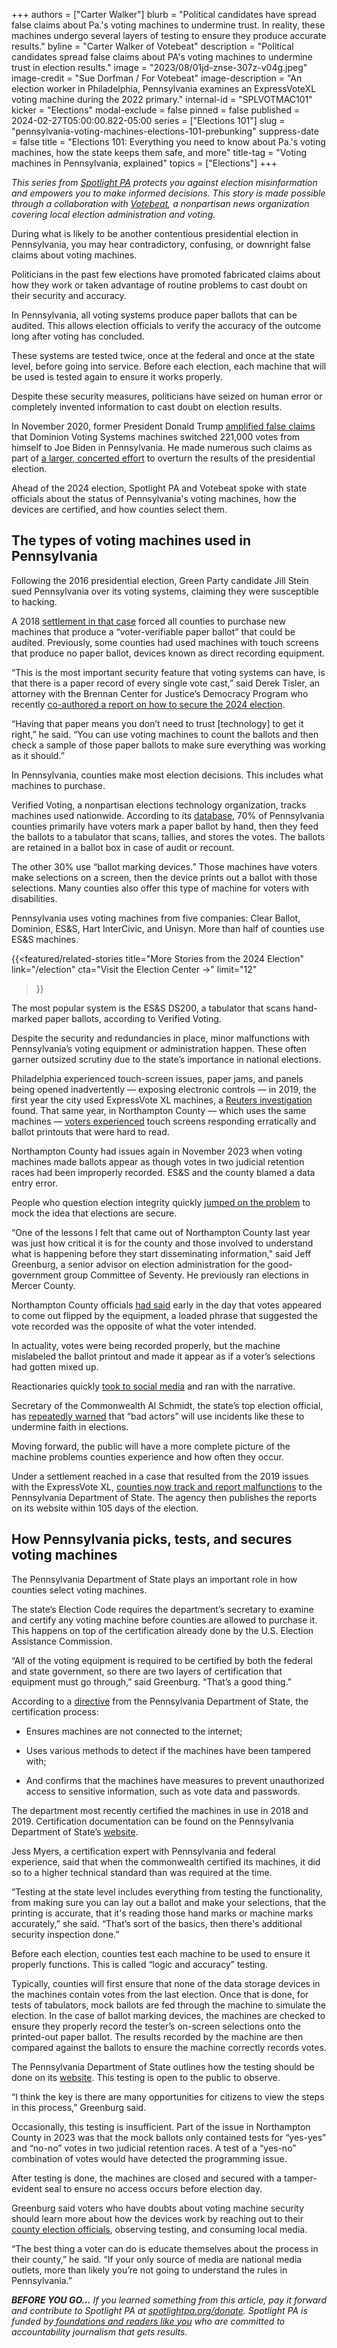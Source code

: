 +++
authors = ["Carter Walker"]
blurb = "Political candidates have spread false claims about Pa.'s voting machines to undermine trust. In reality, these machines undergo several layers of testing to ensure they produce accurate results."
byline = "Carter Walker of Votebeat"
description = "Political candidates spread false claims about PA's voting machines to undermine trust in election results."
image = "2023/08/01jd-znse-307z-v04g.jpeg"
image-credit = "Sue Dorfman / For Votebeat"
image-description = "An election worker in Philadelphia, Pennsylvania examines an ExpressVoteXL voting machine during the 2022 primary."
internal-id = "SPLVOTMAC101"
kicker = "Elections"
modal-exclude = false
pinned = false
published = 2024-02-27T05:00:00.822-05:00
series = ["Elections 101"]
slug = "pennsylvania-voting-machines-elections-101-prebunking"
suppress-date = false
title = "Elections 101: Everything you need to know about Pa.'s voting machines, how the state keeps them safe, and more"
title-tag = "Voting machines in Pennsylvania, explained"
topics = ["Elections"]
+++

<em>This series from </em><a href="https://www.spotlightpa.org/"><em>Spotlight PA</em></a><em> protects you against election misinformation and empowers you to make informed decisions. This story is made possible through a collaboration with </em><a href="https://www.votebeat.org/"><em>Votebeat</em></a><em>, a nonpartisan news organization covering local election administration and voting.</em>

During what is likely to be another contentious presidential election in Pennsylvania, you may hear contradictory, confusing, or downright false claims about voting machines.

Politicians in the past few elections have promoted fabricated claims about how they work or taken advantage of routine problems to cast doubt on their security and accuracy.

In Pennsylvania, all voting systems produce paper ballots that can be audited. This allows election officials to verify the accuracy of the outcome long after voting has concluded.

<script src="https://www.spotlightpa.org/embed.js" async></script><div data-spl-embed-version="1" data-spl-src="https://www.spotlightpa.org/embeds/newsletter/"></div>

These systems are tested twice, once at the federal and once at the state level, before going into service. Before each election, each machine that will be used is tested again to ensure it works properly.

Despite these security measures, politicians have seized on human error or completely invented information to cast doubt on election results.

In November 2020, former President Donald Trump <a href="https://apnews.com/article/fact-check-trump-tweets-tall-tale-votes-13c104367924b8192b4fcecf334f7806">amplified false claims</a> that Dominion Voting Systems machines switched 221,000 votes from himself to Joe Biden in Pennsylvania. He made numerous such claims as part of <a href="https://www.nytimes.com/2023/08/17/us/politics/trump-election-lies-fact-check.html">a larger, concerted effort</a> to overturn the results of the presidential election.

Ahead of the 2024 election, Spotlight PA and Votebeat spoke with state officials about the status of Pennsylvania&#39;s voting machines, how the devices are certified, and how counties select them.

## The types of voting machines used in Pennsylvania

Following the 2016 presidential election, Green Party candidate Jill Stein sued Pennsylvania over its voting systems, claiming they were susceptible to hacking.

A 2018 <a href="https://www.inquirer.com/politics/pennsylvania/pennsylvania-commits-new-voting-machines-election-audit-20181130.html">settlement in that case</a> forced all counties to purchase new machines that produce a “voter-verifiable paper ballot” that could be audited. Previously, some counties had used machines with touch screens that produce no paper ballot, devices known as direct recording equipment.

“This is the most important security feature that voting systems can have, is that there is a paper record of every single vote cast,” said Derek Tisler, an attorney with the Brennan Center for Justice’s Democracy Program who recently <a href="https://www.brennancenter.org/our-work/policy-solutions/securing-2024-election">co-authored a report on how to secure the 2024 election</a>.

“Having that paper means you don’t need to trust \[technology\] to get it right,” he said. “You can use voting machines to count the ballots and then check a sample of those paper ballots to make sure everything was working as it should.”

In Pennsylvania, counties make most election decisions. This includes what machines to purchase.

Verified Voting, a nonpartisan elections technology organization, tracks machines used nationwide. According to its <a href="https://verifiedvoting.org/verifier/#mode/navigate/map/ppEquip/mapType/normal/year/2024/state/42">database</a>, 70% of Pennsylvania counties primarily have voters mark a paper ballot by hand, then they feed the ballots to a tabulator that scans, tallies, and stores the votes. The ballots are retained in a ballot box in case of audit or recount.

The other 30% use “ballot marking devices.” Those machines have voters make selections on a screen, then the device prints out a ballot with those selections. Many counties also offer this type of machine for voters with disabilities.

Pennsylvania uses voting machines from five companies: Clear Ballot, Dominion, ES&amp;S, Hart InterCivic, and Unisyn. More than half of counties use ES&amp;S machines.

{{<featured/related-stories 
  title="More Stories from the 2024 Election" 
  link="/election"
  cta="Visit the Election Center →"
  limit="12"
>}}

The most popular system is the ES&amp;S DS200, a tabulator that scans hand-marked paper ballots, according to Verified Voting.

Despite the security and redundancies in place, minor malfunctions with Pennsylvania’s voting equipment or administration happen. These often garner outsized scrutiny due to the state’s importance in national elections.

Philadelphia experienced touch-screen issues, paper jams, and panels being opened inadvertently — exposing electronic controls — in 2019, the first year the city used ExpressVote XL machines, a <a href="https://www.reuters.com/article/us-usa-election-pennsylvania-machines-ex/exclusive-philadelphias-new-voting-machines-under-scrutiny-in-tuesdays-elections-idUSKBN23828J/">Reuters investigation</a> found. That same year, in Northampton County — which uses the same machines — <a href="https://www.spotlightpa.org/news/2020/10/pa-northampton-county-voting-machines-glitches-presidential-election/">voters experienced</a> touch screens responding erratically and ballot printouts that were hard to read.

Northampton County had issues again in November 2023 when voting machines made ballots appear as though votes in two judicial retention races had been improperly recorded. ES&amp;S and the county blamed a data entry error.

People who question election integrity quickly <a href="https://twitter.com/abrahamhamadeh/status/1721983962778886514?s=46&amp;t=UQBYjZ2Ni_IbmeUwNjHQUw">jumped on the problem</a> to mock the idea that elections are secure.

“One of the lessons I felt that came out of Northampton County last year was just how critical it is for the county and those involved to understand what is happening before they start disseminating information,&#34; said Jeff Greenburg, a senior advisor on election administration for the good-government group Committee of Seventy. He previously ran elections in Mercer County.

Northampton County officials <a href="https://www.lehighvalleynews.com/elections/election-2023-widespread-voting-machine-problems-reported-in-northampton-county">had said</a> early in the day that votes appeared to come out flipped by the equipment, a loaded phrase that suggested the vote recorded was the opposite of what the voter intended.

In actuality, votes were being recorded properly, but the machine mislabeled the ballot printout and made it appear as if a voter’s selections had gotten mixed up.

Reactionaries quickly <a href="https://apnews.com/article/fact-check-pennsylvania-election-vote-flip-545307248102">took to social media</a> and ran with the narrative.

Secretary of the Commonwealth Al Schmidt, the state’s top election official, has <a href="https://www.politico.com/news/2023/11/25/voting-machine-trouble-pennsylvania-00128554">repeatedly warned</a> that “bad actors” will use incidents like these to undermine faith in elections.

Moving forward, the public will have a more complete picture of the machine problems counties experience and how often they occur.

Under a settlement reached in a case that resulted from the 2019 issues with the ExpressVote XL, <a href="https://www.votebeat.org/pennsylvania/2023/8/18/23837562/voting-machine-malfunction-reports-public-database-election-lawsuit/">counties now track and report malfunctions</a> to the Pennsylvania Department of State. The agency then publishes the reports on its website within 105 days of the election.

## How Pennsylvania picks, tests, and secures voting machines

The Pennsylvania Department of State plays an important role in how counties select voting machines.

The state’s Election Code requires the department’s secretary to examine and certify any voting machine before counties are allowed to purchase it. This happens on top of the certification already done by the U.S. Election Assistance Commission.

“All of the voting equipment is required to be certified by both the federal and state government, so there are two layers of certification that equipment must go through,” said Greenburg. “That’s a good thing.”

According to a <a href="https://www.dos.pa.gov/VotingElections/Documents/Voting%20Systems/Directives/Conduct%20Directive%20Att%20E%20-%20PA%20Voting%20System%20Security%20Standard%20v06122018.pdf">directive</a> from the Pennsylvania Department of State, the certification process:

- Ensures machines are not connected to the internet;

- Uses various methods to detect if the machines have been tampered with;

- And confirms that the machines have measures to prevent unauthorized access to sensitive information, such as vote data and passwords.

The department most recently certified the machines in use in 2018 and 2019. Certification documentation can be found on the Pennsylvania Department of State’s <a href="https://www.vote.pa.gov/About-Elections/Pages/New-Voting-Systems.aspx">website</a>.

Jess Myers, a certification expert with Pennsylvania and federal experience, said that when the commonwealth certified its machines, it did so to a higher technical standard than was required at the time.

“Testing at the state level includes everything from testing the functionality, from making sure you can lay out a ballot and make your selections, that the printing is accurate, that it&#39;s reading those hand marks or machine marks accurately,” she said. “That’s sort of the basics, then there&#39;s additional security inspection done.”

Before each election, counties test each machine to be used to ensure it properly functions. This is called “logic and accuracy” testing.

<script src="https://www.spotlightpa.org/embed.js" async></script><div data-spl-embed-version="1" data-spl-src="https://www.spotlightpa.org/embeds/donate/"></div>

Typically, counties will first ensure that none of the data storage devices in the machines contain votes from the last election. Once that is done, for tests of tabulators, mock ballots are fed through the machine to simulate the election. In the case of ballot marking devices, the machines are checked to ensure they properly record the tester’s on-screen selections onto the printed-out paper ballot. The results recorded by the machine are then compared against the ballots to ensure the machine correctly records votes.

The Pennsylvania Department of State outlines how the testing should be done on its <a href="https://www.dos.pa.gov/VotingElections/OtherServicesEvents/Documents/2023-Directive-Logic-Accuracy-Testing.pdf">website</a>. This testing is open to the public to observe.

“I think the key is there are many opportunities for citizens to view the steps in this process,” Greenburg said.

Occasionally, this testing is insufficient. Part of the issue in Northampton County in 2023 was that the mock ballots only contained tests for “yes-yes” and “no-no” votes in two judicial retention races. A test of a “yes-no” combination of votes would have detected the programming issue.

After testing is done, the machines are closed and secured with a tamper-evident seal to ensure no access occurs before election day.

Greenburg said voters who have doubts about voting machine security should learn more about how the devices work by reaching out to their <a href="https://www.vote.pa.gov/Resources/pages/contact-your-election-officials.aspx">county election officials</a>, observing testing, and consuming local media.

“The best thing a voter can do is educate themselves about the process in their county,” he said. “If your only source of media are national media outlets, more than likely you’re not going to understand the rules in Pennsylvania.”

<strong><em>BEFORE YOU GO…</em></strong><em> If you learned something from this article, pay it forward and contribute to Spotlight PA at </em><a href="http://spotlightpa.org/donate"><em>spotlightpa.org/donate</em></a><em>. Spotlight PA is funded by</em><a href="https://www.spotlightpa.org/support"><em> foundations and readers like you</em></a><em> who are committed to accountability journalism that gets results.</em>

